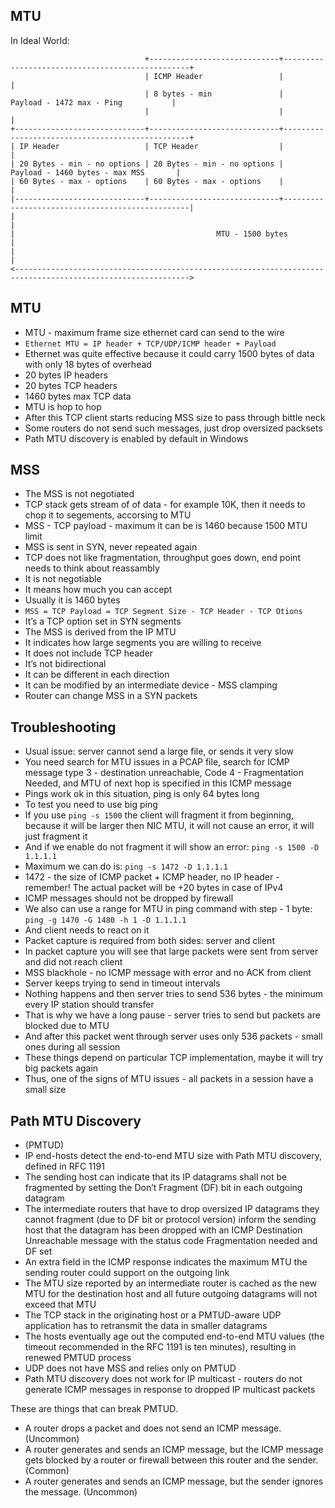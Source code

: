 ## MTU

In Ideal World:

```
                              +-----------------------------+-------------------------------------------------+
                              | ICMP Header                 |                                                 |
                              | 8 bytes - min               |             Payload - 1472 max - Ping           |
                              |                             |                                                 |
+-----------------------------+-----------------------------+-------------------------------------------------+
| IP Header                   | TCP Header                  |                                                 |
| 20 Bytes - min - no options | 20 Bytes - min - no options |            Payload - 1460 bytes - max MSS       |
| 60 Bytes - max - options    | 60 Bytes - max - options    |                                                 |
|-----------------------------+-----------------------------+-------------------------------------------------|
|                                                                                                             |
|                                             MTU - 1500 bytes                                                |
|                                                                                                             |
<------------------------------------------------------------------------------------------------------------->
```

## MTU

- MTU - maximum frame size ethernet card can send to the wire
- `Ethernet MTU = IP header + TCP/UDP/ICMP header + Payload`
- Ethernet was quite effective because it could carry 1500 bytes of data with only 18 bytes of overhead
- 20 bytes IP headers
- 20 bytes TCP headers
- 1460 bytes max TCP data
- MTU is hop to hop
- After this TCP client starts reducing MSS size to pass through bittle neck
- Some routers do not send such messages, just drop oversized packsets
- Path MTU discovery is enabled by default in Windows

## MSS

- The MSS is not negotiated
- TCP stack gets stream of of data - for example 10K, then it needs to chop it to segements, accorsing to MTU
- MSS - TCP payload - maximum it can be is 1460 because 1500 MTU limit
- MSS is sent in SYN, never repeated again
- TCP does not like fragmentation, throughput goes down, end point needs to think about reassambly
- It is not negotiable
- It means how much you can accept
- Usually it is 1460 bytes
- `MSS = TCP Payload = TCP Segment Size - TCP Header - TCP Otions` 
- It’s a TCP option set in SYN segments
- The MSS is derived from the IP MTU
- It indicates how large segments you are willing to receive
- It does not include TCP header
- It’s not bidirectional
- It can be different in each direction
- It can be modified by an intermediate device - MSS clamping 
- Router can change MSS in a SYN packets

## Troubleshooting

- Usual issue: server cannot send a large file, or sends it very slow
- You need search for MTU issues in a PCAP file, search for ICMP message type 3 - destination unreachable, Code 4 - Fragmentation Needed, and MTU of next hop is specified in this ICMP message
- Pings work ok in this situation, ping is only 64 bytes long
- To test you need to use big ping
- If you use `ping -s 1500` the client will fragment it from beginning, because it will be larger then NIC MTU, it will not cause an error, it will just fragment it
- And if we enable do not fragment it will show an error: `ping -s 1500 -D 1.1.1.1`
- Maximum we can do is: `ping -s 1472 -D 1.1.1.1`
- 1472 - the size of ICMP packet + ICMP header, no IP header - remember! The actual packet will be +20 bytes in case of IPv4
- ICMP messages should not be dropped by firewall
- We also can use a range for MTU in ping command with step - 1 byte: `ping -g 1470 -G 1480 -h 1 -D 1.1.1.1`
- And client needs to react on it
- Packet capture is  required from both sides: server and client
- In packet capture you will see that large packets were sent from server and did not reach client
- MSS blackhole - no ICMP message with error and no ACK from client
- Server keeps trying to send in timeout intervals
- Nothing happens and then server tries to send 536 bytes - the minimum every IP station should transfer
- That is why we have a long pause - server tries to send but packets are blocked due to MTU
- And after this packet went through server uses only 536 packets - small ones during all session
- These things depend on particular TCP implementation, maybe it will try big packets again
- Thus, one of the signs of MTU issues - all packets in a session have a small size

## Path MTU Discovery

- (PMTUD)
- IP end-hosts detect the end-to-end MTU size with Path MTU discovery, defined in RFC 1191
- The sending host can indicate that its IP datagrams shall not be fragmented by setting the Don’t Fragment (DF) bit in each outgoing datagram
- The intermediate routers that have to drop oversized IP datagrams they cannot fragment (due to DF bit or protocol version) inform the sending host that the datagram has been dropped with an ICMP Destination Unreachable message with the status code Fragmentation needed and DF set
- An extra field in the ICMP response indicates the maximum MTU the sending router could support on the outgoing link
- The MTU size reported by an intermediate router is cached as the new MTU for the destination host and all future outgoing datagrams will not exceed that MTU
- The TCP stack in the originating host or a PMTUD-aware UDP application has to retransmit the data in smaller datagrams
- The hosts eventually age out the computed end-to-end MTU values (the timeout recommended in the RFC 1191 is ten minutes), resulting in renewed PMTUD process
- UDP does not have MSS and relies only on PMTUD
- Path MTU discovery does not work for IP multicast - routers do not generate ICMP messages in response to dropped IP multicast packets

These are things that can break PMTUD.
- A router drops a packet and does not send an ICMP message. (Uncommon)
- A router generates and sends an ICMP message, but the ICMP message gets blocked by a router or firewall between this router and the sender. (Common)
- A router generates and sends an ICMP message, but the sender ignores the message. (Uncommon)
